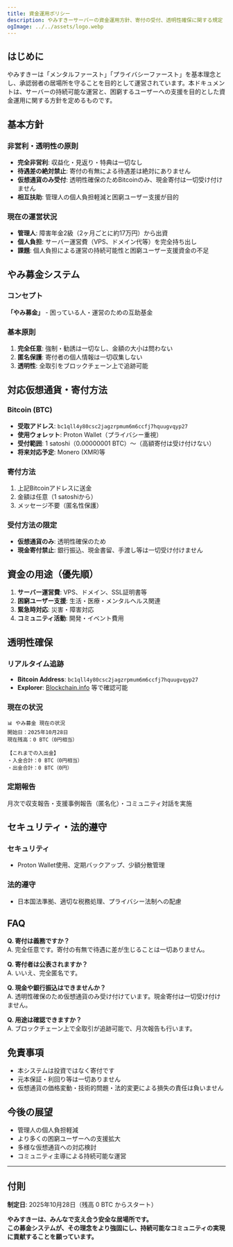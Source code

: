 ```yaml
---
title: 資金運用ポリシー
description: やみすきーサーバーの資金運用方針、寄付の受付、透明性確保に関する規定
ogImage: ../../assets/logo.webp
---
```


## はじめに

やみすきーは「メンタルファースト」「プライバシーファースト」を基本理念とし、承認弱者の居場所を守ることを目的として運営されています。本ドキュメントは、サーバーの持続可能な運営と、困窮するユーザーへの支援を目的とした資金運用に関する方針を定めるものです。

## 基本方針

### 非営利・透明性の原則
- **完全非営利**: 収益化・見返り・特典は一切なし
- **待遇差の絶対禁止**: 寄付の有無による待遇差は絶対にありません
- **仮想通貨のみ受付**: 透明性確保のためBitcoinのみ、現金寄付は一切受け付けません
- **相互扶助**: 管理人の個人負担軽減と困窮ユーザー支援が目的

### 現在の運営状況
- **管理人**: 障害年金2級（2ヶ月ごとに約17万円）から出資
- **個人負担**: サーバー運営費（VPS、ドメイン代等）を完全持ち出し
- **課題**: 個人負担による運営の持続可能性と困窮ユーザー支援資金の不足

## やみ募金システム

### コンセプト
**「やみ募金」** - 困っている人・運営のための互助基金

### 基本原則
1. **完全任意**: 強制・勧誘は一切なし、金額の大小は問わない
2. **匿名保護**: 寄付者の個人情報は一切収集しない
3. **透明性**: 全取引をブロックチェーン上で追跡可能

## 対応仮想通貨・寄付方法

### Bitcoin (BTC)
- **受取アドレス**: `bc1qll4y80csc2jagzrpmum6m6ccfj7hquugvqyp27`
- **使用ウォレット**: Proton Wallet（プライバシー重視）
- **受付範囲**: 1 satoshi（0.00000001 BTC）〜（高額寄付は受け付けない）
- **将来対応予定**: Monero (XMR)等

### 寄付方法
1. 上記Bitcoinアドレスに送金
2. 金額は任意（1 satoshiから）
3. メッセージ不要（匿名性保護）

### 受付方法の限定
- **仮想通貨のみ**: 透明性確保のため
- **現金寄付禁止**: 銀行振込、現金書留、手渡し等は一切受け付けません

## 資金の用途（優先順）

1. **サーバー運営費**: VPS、ドメイン、SSL証明書等
2. **困窮ユーザー支援**: 生活・医療・メンタルヘルス関連
3. **緊急時対応**: 災害・障害対応
4. **コミュニティ活動**: 開発・イベント費用

## 透明性確保

### リアルタイム追跡
- **Bitcoin Address**: `bc1qll4y80csc2jagzrpmum6m6ccfj7hquugvqyp27`
- **Explorer**: [Blockchain.info](https://www.blockchain.com/btc/address/bc1qll4y80csc2jagzrpmum6m6ccfj7hquugvqyp27) 等で確認可能

### 現在の状況
```
📊 やみ募金 現在の状況
開始日：2025年10月28日
現在残高：0 BTC（0円相当）

【これまでの入出金】
・入金合計：0 BTC（0円相当）
・出金合計：0 BTC（0円）
```

### 定期報告
月次で収支報告・支援事例報告（匿名化）・コミュニティ対話を実施

## セキュリティ・法的遵守

### セキュリティ
- Proton Wallet使用、定期バックアップ、少額分散管理

### 法的遵守
- 日本国法準拠、適切な税務処理、プライバシー法制への配慮

## FAQ

**Q. 寄付は義務ですか？**  
A. 完全任意です。寄付の有無で待遇に差が生じることは一切ありません。

**Q. 寄付者は公表されますか？**  
A. いいえ、完全匿名です。

**Q. 現金や銀行振込はできませんか？**  
A. 透明性確保のため仮想通貨のみ受け付けています。現金寄付は一切受け付けません。

**Q. 用途は確認できますか？**  
A. ブロックチェーン上で全取引が追跡可能で、月次報告も行います。

## 免責事項

- 本システムは投資ではなく寄付です
- 元本保証・利回り等は一切ありません
- 仮想通貨の価格変動・技術的問題・法的変更による損失の責任は負いません

## 今後の展望

- 管理人の個人負担軽減
- より多くの困窮ユーザーへの支援拡大
- 多様な仮想通貨への対応検討
- コミュニティ主導による持続可能な運営

---

## 付則

**制定日**: 2025年10月28日（残高 0 BTC からスタート）

**やみすきーは、みんなで支え合う安全な居場所です。**  
**この募金システムが、その理念をより強固にし、持続可能なコミュニティの実現に貢献することを願っています。**